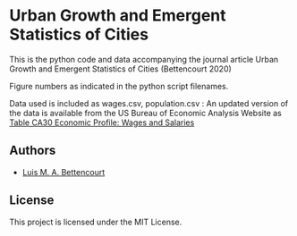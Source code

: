 # Urban Growth and Emergent Statistics of Cities
This is the python code and data accompanying the journal article Urban Growth and Emergent Statistics of Cities (Bettencourt 2020)

Figure numbers as indicated in the python script filenames.

Data used is included as wages.csv, population.csv : An updated version of the data is available from the US Bureau of Economic Analysis Website as [Table CA30 Economic Profile: Wages and Salaries](https://www.bea.gov/regional/downloadzip.cfm.)

## Authors

* [Luis M. A. Bettencourt](https://twitter.com/BettencourtLuis)

## License

This project is licensed under the MIT License.
